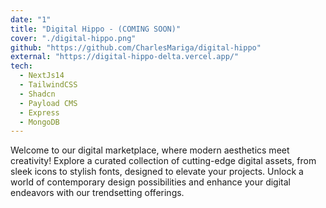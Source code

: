 ```yaml
---
date: "1"
title: "Digital Hippo - (COMING SOON)"
cover: "./digital-hippo.png"
github: "https://github.com/CharlesMariga/digital-hippo"
external: "https://digital-hippo-delta.vercel.app/"
tech:
  - NextJs14
  - TailwindCSS
  - Shadcn
  - Payload CMS
  - Express
  - MongoDB
---
```


Welcome to our digital marketplace, where modern aesthetics meet creativity! Explore a curated collection of cutting-edge digital assets, from sleek icons to stylish fonts, designed to elevate your projects. Unlock a world of contemporary design possibilities and enhance your digital endeavors with our trendsetting offerings.
